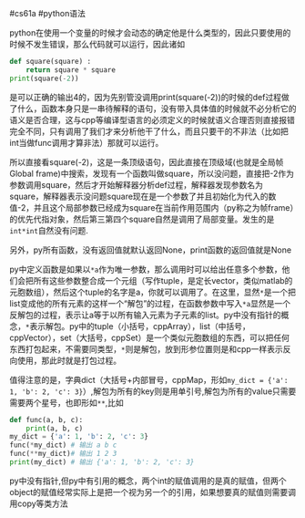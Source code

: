 #cs61a  #python语法

python在使用一个变量的时候才会动态的确定他是什么类型的，因此只要使用的时候不发生错误，那么代码就可以运行，因此诸如
```python
def square(square) :
	return square * square
print(square(-2))
```
是可以正确的输出4的，因为先别管没调用print(square(-2))的时候的def过程做了什么，函数本身只是一串待解释的语句，没有带入具体值的时候就不必分析它的语义是否合理，这与cpp等编译型语言的必须定义的时候就语义合理否则直接报错完全不同，只有调用了我们才来分析他干了什么，而且只要干的不非法（比如把int当做func调用才算非法）那就可以运行。

所以直接看square(-2)，这是一条顶级语句，因此直接在顶级域(也就是全局帧Global frame)中搜索，发现有一个函数叫做square，所以没问题，直接把-2作为参数调用square，然后才开始解释器分析def过程，解释器发现参数名为square，解释器表示没问题square现在是一个参数了并且初始化为代入的数值-2，并且这个局部参数已经成为square在当前作用范围内（py称之为帧frame）的优先代指对象，然后第三第四个square自然是调用了局部变量。发生的是```int*int```自然没有问题.

另外，py所有函数，没有返回值就默认返回None，print函数的返回值就是None

py中定义函数是如果以```*a```作为唯一参数，那么调用时可以给出任意多个参数，他们会把所有这些参数整合成一个元组（写作tuple，是定长vector，类似matlab的元胞数组），然后这个tuple的名字是a，你就可以调用了。在这里，显然```*```是一个把list变成他的所有元素的这样一个“解包”的过程，在函数参数中写入```*a```显然是一个反解包的过程，表示让a等于以所有输入元素为子元素的list。py中没有指针的概念，```*```表示解包。py中的tuple（小括号，cppArray），list（中括号，cppVector），set（大括号，cppSet）是一个类似元胞数组的东西，可以把任何东西打包起来，不需要同类型，```*```则是解包，放到形参位置则是和cpp一样表示反向使用，那此时就是打包过程。

值得注意的是，字典dict（大括号+内部冒号，cppMap，形如```my_dict = {'a': 1, 'b': 2, 'c': 3}```）,解包为所有的key则是用单引号,解包为所有的value只需要需要两个星号，也即形如```**```,比如
```python
def func(a, b, c):
	print(a, b, c)
my_dict = {'a': 1, 'b': 2, 'c': 3}
func(*my_dict) # 输出 a b c
func(**my_dict)# 输出 1 2 3
print(my_dict) # 输出 {'a': 1, 'b': 2, 'c': 3}
```
py中没有指针,但py中有引用的概念，两个int的赋值调用的是真的赋值，但两个object的赋值经常实际上是把一个视为另一个的引用，如果想要真的赋值则需要调用copy等类方法
